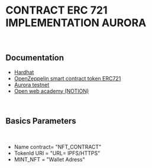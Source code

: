 <h1>CONTRACT ERC 721 IMPLEMENTATION AURORA</h1><br>
<h2>Documentation</h2>
<ul>
  <li><a href="https://hardhat.org/tutorial">Hardhat</a></li>
  <li><a href="https://www.openzeppelin.com">OpenZeppelin smart contract token ERC721</a></li>
  <li><a href="https://testnet.aurora.dev">Aurora testnet</a></li>
  <li><a href="https://testnet.aurora.dev](https://ow-academy.notion.site/ow-academy/NEAR-Certified-AURORA-Developer-4734d35cfe8e4e8f87d29203abdcd076">Open web academy (NOTION)</a></li>
  </ul><br>
<h2>Basics Parameters</h2><br>
<ul>
  <li>Name contract= "NFT_CONTRACT"</li>
  <li>TokenId URI = "URL= IPFS/HTTPS"</li>
  <li>MINT_NFT = "Wallet Adress"</li>
</ul>



